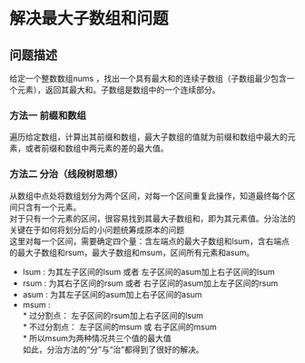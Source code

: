 # 解决最大子数组和问题
## 问题描述
  给定一个整数数组nums ，找出一个具有最大和的连续子数组（子数组最少包含一个元素），返回其最大和。子数组是数组中的一个连续部分。
### 方法一  前缀和数组
  遍历给定数组，计算出其前缀和数组，最大子数组的值就为前缀和数组中最大的元素，或者前缀和数组中两元素的差的最大值。
  
### 方法二 分治（线段树思想）
  从数组中点处将数组划分为两个区间，对每一个区间重复此操作，知道最终每个区间只含有一个元素。<br>
  对于只有一个元素的区间，很容易找到其最大子数组和，即为其元素值。分治法的关键在于如何将划分后的小问题统筹成原本的问题<br>
  这里对每一个区间，需要确定四个量：含左端点的最大子数组和lsum，含右端点的最大子数组和rsum，最大子数组和msum，区间所有元素和asum。<br>
  * lsum : 为其左子区间的lsum 或者 左子区间的asum加上右子区间的lsum<br>
  * rsum : 为其右子区间的rsum 或者 右子区间的asum加上左子区间的rsum<br>
  * asum : 为其左子区间的asum加上右子区间的asum<br>
  * msum : <br>
        * 过分割点： 左子区间的rsum加上右子区间的lsum<br>
        * 不过分割点： 左子区间的msum 或 右子区间的msum<br>
        * 所以msum为两种情况共三个值的最大值<br>
 如此，分治方法的“分”与“治”都得到了很好的解决。

